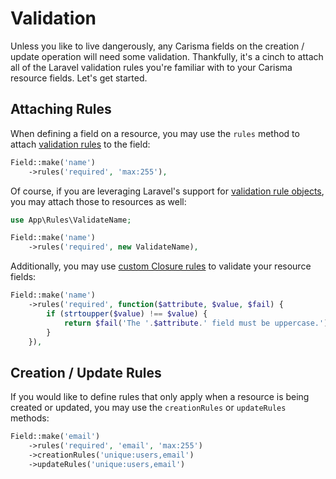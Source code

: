 # Validation

Unless you like to live dangerously, any Carisma fields on the creation / update operation will need some validation. Thankfully, it's a cinch to attach all of the Laravel validation rules you're familiar with to your Carisma resource fields. Let's get started.

## Attaching Rules

When defining a field on a resource, you may use the `rules` method to attach [validation rules](https://laravel.com/docs/validation#available-validation-rules) to the field:

```php
Field::make('name')
	->rules('required', 'max:255'),
```

Of course, if you are leveraging Laravel's support for [validation rule objects](https://laravel.com/docs/validation#using-rule-objects), you may attach those to resources as well:

```php
use App\Rules\ValidateName;

Field::make('name')
    ->rules('required', new ValidateName),
```

Additionally, you may use [custom Closure rules](https://laravel.com/docs/validation#using-closures) to validate your resource fields:

```php
Field::make('name')
    ->rules('required', function($attribute, $value, $fail) {
        if (strtoupper($value) !== $value) {
            return $fail('The '.$attribute.' field must be uppercase.');
        }
    }),
```

## Creation / Update Rules

If you would like to define rules that only apply when a resource is being created or updated, you may use the `creationRules` or `updateRules` methods:

```php
Field::make('email')
    ->rules('required', 'email', 'max:255')
    ->creationRules('unique:users,email')
    ->updateRules('unique:users,email')
```


